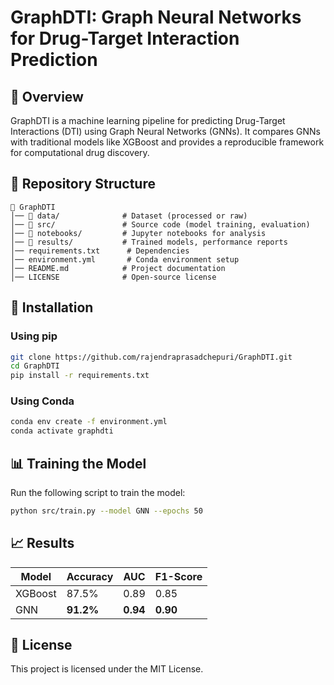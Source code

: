 # GraphDTI: Graph Neural Networks for Drug-Target Interaction Prediction

## 🔬 Overview
GraphDTI is a machine learning pipeline for predicting Drug-Target Interactions (DTI) using Graph Neural Networks (GNNs). It compares GNNs with traditional models like XGBoost and provides a reproducible framework for computational drug discovery.

## 📂 Repository Structure
```
📁 GraphDTI  
│── 📂 data/              # Dataset (processed or raw)  
│── 📂 src/               # Source code (model training, evaluation)  
│── 📂 notebooks/         # Jupyter notebooks for analysis  
│── 📂 results/           # Trained models, performance reports  
│── requirements.txt      # Dependencies  
│── environment.yml       # Conda environment setup  
│── README.md            # Project documentation  
│── LICENSE              # Open-source license  
```

## 🚀 Installation

### **Using pip**
```bash
git clone https://github.com/rajendraprasadchepuri/GraphDTI.git
cd GraphDTI
pip install -r requirements.txt
```

### **Using Conda**
```bash
conda env create -f environment.yml
conda activate graphdti
```

## 📊 Training the Model
Run the following script to train the model:
```bash
python src/train.py --model GNN --epochs 50
```

## 📈 Results
| Model | Accuracy | AUC | F1-Score |
|--------|------------|------|----------|
| XGBoost | 87.5% | 0.89 | 0.85 |
| GNN | **91.2%** | **0.94** | **0.90** |

## 📜 License
This project is licensed under the MIT License.
